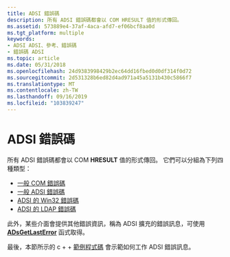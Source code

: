 ```yaml
---
title: ADSI 錯誤碼
description: 所有 ADSI 錯誤碼都會以 COM HRESULT 值的形式傳回。
ms.assetid: 573889e4-37af-4aca-afd7-ef06bcf8aa0d
ms.tgt_platform: multiple
keywords:
- ADSI ADSI、參考、錯誤碼
- 錯誤碼 ADSI
ms.topic: article
ms.date: 05/31/2018
ms.openlocfilehash: 24d9383998429b2ec64dd16fbed0d0df314f0d72
ms.sourcegitcommit: 2d531328b6ed82d4ad971a45a5131b430c5866f7
ms.translationtype: MT
ms.contentlocale: zh-TW
ms.lasthandoff: 09/16/2019
ms.locfileid: "103839247"
---
```

# <a name="adsi-error-codes"></a>ADSI 錯誤碼

所有 ADSI 錯誤碼都會以 COM **HRESULT** 值的形式傳回。 它們可以分組為下列四種類型：

-   [一般 COM 錯誤碼](generic-com-error-codes.md)
-   [一般 ADSI 錯誤碼](generic-adsi-error-codes.md)
-   [ADSI 的 Win32 錯誤碼](win32-error-codes-for-adsi.md)
-   [ADSI 的 LDAP 錯誤碼](ldap-error-codes-for-adsi.md)

此外，某些介面會提供其他錯誤資訊，稱為 ADSI 擴充的錯誤訊息，可使用 [**ADsGetLastError**](/windows/desktop/api/Adshlp/nf-adshlp-adsgetlasterror) 函式取得。

最後，本節所示的 c + + [範例程式碼](code-example-for-working-with-adsi-error-messages.md) 會示範如何工作 ADSI 錯誤訊息。

 

 




